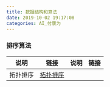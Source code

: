 ```yaml
---
title: 数据结构和算法
date: 2019-10-02 19:17:08
categories: AI_付康为
---
```

### 排序算法

说明     | 链接         | 说明     | 链接
---------|-------------|----------|-----
拓扑排序  | [拓扑排序]   |

[拓扑排序]: https://fukangwei.github.io/数据结构和算法/拓扑排序